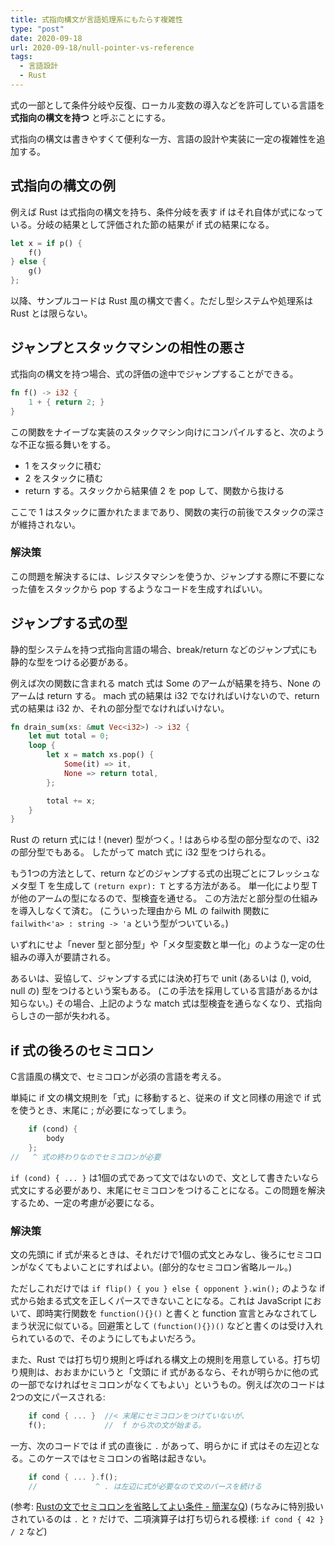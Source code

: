 ```yaml
---
title: 式指向構文が言語処理系にもたらす複雑性
type: "post"
date: 2020-09-18
url: 2020-09-18/null-pointer-vs-reference
tags:
  - 言語設計
  - Rust
---
```


式の一部として条件分岐や反復、ローカル変数の導入などを許可している言語を **式指向の構文を持つ** と呼ぶことにする。

式指向の構文は書きやすくて便利な一方、言語の設計や実装に一定の複雑性を追加する。

<!--more-->

## 式指向の構文の例

例えば Rust は式指向の構文を持ち、条件分岐を表す if はそれ自体が式になっている。分岐の結果として評価された節の結果が if 式の結果になる。

```rust
let x = if p() {
    f()
} else {
    g()
};
```

以降、サンプルコードは Rust 風の構文で書く。ただし型システムや処理系は Rust とは限らない。

## ジャンプとスタックマシンの相性の悪さ

式指向の構文を持つ場合、式の評価の途中でジャンプすることができる。

```rust
fn f() -> i32 {
    1 + { return 2; }
}
```

この関数をナイーブな実装のスタックマシン向けにコンパイルすると、次のような不正な振る舞いをする。

- 1 をスタックに積む
- 2 をスタックに積む
- return する。スタックから結果値 2 を pop して、関数から抜ける

ここで 1 はスタックに置かれたままであり、関数の実行の前後でスタックの深さが維持されない。

### 解決策

この問題を解決するには、レジスタマシンを使うか、ジャンプする際に不要になった値をスタックから pop するようなコードを生成すればいい。

## ジャンプする式の型

静的型システムを持つ式指向言語の場合、break/return などのジャンプ式にも静的な型をつける必要がある。

例えば次の関数に含まれる match 式は Some のアームが結果を持ち、None のアームは return する。
mach 式の結果は i32 でなければいけないので、return 式の結果は i32 か、それの部分型でなければいけない。

```rust
fn drain_sum(xs: &mut Vec<i32>) -> i32 {
    let mut total = 0;
    loop {
        let x = match xs.pop() {
            Some(it) => it,
            None => return total,
        };

        total += x;
    }
}
```

Rust の return 式には ! (never) 型がつく。! はあらゆる型の部分型なので、i32 の部分型でもある。
したがって match 式に i32 型をつけられる。

もう1つの方法として、return などのジャンプする式の出現ごとにフレッシュなメタ型 T を生成して `(return expr): T` とする方法がある。
単一化により型 T が他のアームの型になるので、型検査を通せる。
この方法だと部分型の仕組みを導入しなくて済む。
(こういった理由から ML の failwith 関数に `failwith<'a> : string -> 'a` という型がついている。)

いずれにせよ「never 型と部分型」や「メタ型変数と単一化」のような一定の仕組みの導入が要請される。

あるいは、妥協して、ジャンプする式には決め打ちで unit (あるいは (), void, null の) 型をつけるという案もある。
(この手法を採用している言語があるかは知らない。)
その場合、上記のような match 式は型検査を通らなくなり、式指向らしさの一部が失われる。

## if 式の後ろのセミコロン

C言語風の構文で、セミコロンが必須の言語を考える。

単純に if 文の構文規則を「式」に移動すると、従来の if 文と同様の用途で if 式を使うとき、末尾に ; が必要になってしまう。

```rust
    if (cond) {
        body
    };
//   ^ 式の終わりなのでセミコロンが必要
```

`if (cond) { ... }` は1個の式であって文ではないので、文として書きたいなら式文にする必要があり、末尾にセミコロンをつけることになる。この問題を解決するため、一定の考慮が必要になる。

### 解決策

文の先頭に if 式が来るときは、それだけで1個の式文とみなし、後ろにセミコロンがなくてもよいことにすればよい。(部分的なセミコロン省略ルール。)

ただしこれだけでは `if flip() { you } else { opponent }.win();` のような if 式から始まる式文を正しくパースできないことになる。これは JavaScript において、即時実行関数を `function(){}()` と書くと function 宣言とみなされてしまう状況に似ている。回避策として `(function(){})()` などと書くのは受け入れられているので、そのようにしてもよいだろう。

また、Rust では打ち切り規則と呼ばれる構文上の規則を用意している。打ち切り規則は、おおまかにいうと「文頭に if 式があるなら、それが明らかに他の式の一部でなければセミコロンがなくてもよい」というもの。例えば次のコードは2つの文にパースされる:

```rust
    if cond { ... }  //< 末尾にセミコロンをつけていないが、
    f();             //  f から次の文が始まる。
```

一方、次のコードでは if 式の直後に `.` があって、明らかに if 式はその左辺となる。このケースではセミコロンの省略は起きない。

```rust
    if cond { ... }.f();
    //             ^ . は左辺に式が必要なので文のパースを続ける
```

(参考: [Rustの文でセミコロンを省略してよい条件 - 簡潔なQ](https://qnighy.hatenablog.com/entry/2017/04/22/070000)) (ちなみに特別扱いされているのは `.` と `?` だけで、二項演算子は打ち切られる模様: `if cond { 42 } / 2` など)
